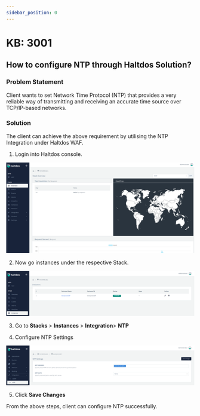 ```yaml
---
sidebar_position: 0
---
```


# KB: 3001

## How to configure NTP through Haltdos Solution?

### Problem Statement

Client wants to set Network Time Protocol (NTP) that provides a very reliable way of transmitting and receiving an accurate time source over TCP/IP-based networks.

### Solution

The client can achieve the above requirement by utilising the NTP Integration under Haltdos WAF.

1. Login into Haltdos console.

![login](/img/platform/v6/kb/kb1.png)

2. Now go instances under the respective Stack.

![login](/img/platform/v6/kb/kb2.png)

3. Go to **Stacks** > **Instances** > **Integration**> **NTP**

4. Configure NTP Settings  

![login](/img/platform/v6/kb/kb3.png)

5. Click **Save Changes**

From the above steps, client can configure NTP successfully.